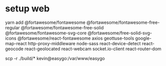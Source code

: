 # setup web
yarn add 
@fortawesome/fontawesome @fortawesome/fontawesome-free-regular @fortawesome/fontawesome-free-solid @fortawesome/fontawesome-svg-core @fortawesome/free-solid-svg-icons @fortawesome/react-fontawesome axios geottuse-tools google-map-react http-proxy-middleware node-sass react-device-detect react-geocode react-geolocated react-webcam socket.io-client react-router-dom

scp -r ./build/* kevin@easygo:/var/www/easygo
